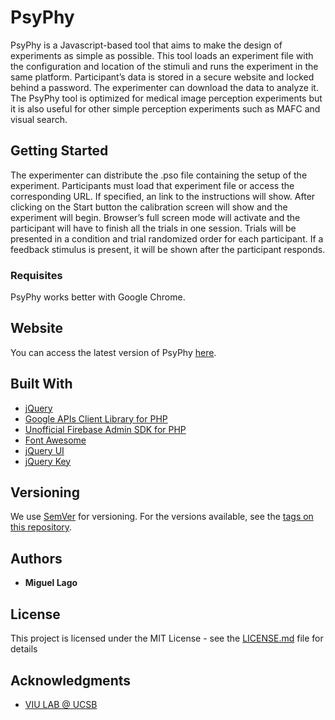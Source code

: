 # PsyPhy

PsyPhy is a Javascript-based tool that aims to make the design of experiments as simple as possible. This tool loads an experiment file with the configuration and location of the stimuli and runs the experiment in the same platform. Participant’s data is stored in a secure website and locked behind a password. The experimenter can download the data to analyze it. The PsyPhy tool is optimized for medical image perception experiments but it is also useful for other simple perception experiments such as MAFC and visual search.

## Getting Started

The experimenter can distribute the .pso file containing the setup of the experiment. Participants must load that experiment file or access the corresponding URL. If specified, an link to the instructions will show. After clicking on the Start button the calibration screen will show and the experiment will begin. Browser’s full screen mode will activate and the participant will have to finish all the trials in one session. Trials will be presented in a condition and trial randomized order for each participant. If a feedback stimulus is present, it will be shown after the participant responds.

### Requisites

PsyPhy works better with Google Chrome.

## Website

You can access the latest version of PsyPhy [here](https://www.psyphy.org).

## Built With

* [jQuery](https://jquery.com/)
* [Google APIs Client Library for PHP](https://github.com/googleapis/google-api-php-client)
* [Unofficial Firebase Admin SDK for PHP](https://github.com/kreait/firebase-php)
* [Font Awesome](https://fontawesome.com/)
* [jQuery UI](https://jqueryui.com/)
* [jQuery Key](https://github.com/yckart/jquery.key.js)

## Versioning

We use [SemVer](http://semver.org/) for versioning. For the versions available, see the [tags on this repository](https://gitlab.com/malago/psyphy/-/tags). 

## Authors

* **Miguel Lago**

## License

This project is licensed under the MIT License - see the [LICENSE.md](LICENSE.md) file for details

## Acknowledgments

* [VIU LAB @ UCSB](https://viu.psych.ucsb.edu)
